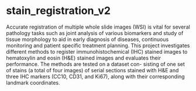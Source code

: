 # stain_registration_v2
Accurate registration of multiple whole slide images (WSI) is vital for several pathology tasks
such as joint analysis of various biomarkers and study of tissue morphology to aid in early diagnosis
of diseases, continuous monitoring and patient specific treatment planning. This project investigates
different methods to register immunohistochemical (IHC) stained images to hematoxylin and eosin
(H&E) stained images and evaluates their performance. The methods are tested on a dataset con-
sisting of one set of stains (a total of four images) of serial sections stained with H&E and three IHC
markers (CC10, CD31, and Ki67), along with their corresponding landmark coordinates.
